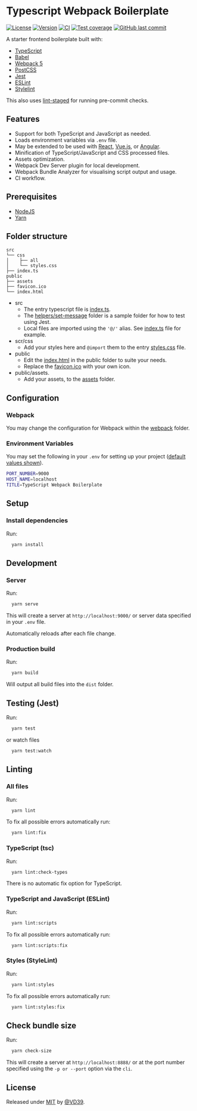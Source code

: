 # Typescript Webpack Boilerplate

[![License][license-image]][license-url]
[![Version][version-image]][version-url]
[![CI][ci-image]][ci-url]
[![Test coverage][coverage-image]][coverage-url]
[![GitHub last commit][commit-image]][commit-url]

A starter frontend boilerplate built with:

- [TypeScript](https://www.typescriptlang.org/)
- [Babel](https://babeljs.io/)
- [Webpack 5](https://webpack.js.org/)
- [PostCSS](https://postcss.org/)
- [Jest](https://jestjs.io/)
- [ESLint](https://eslint.org/)
- [Stylelint](https://stylelint.io/)

This also uses [lint-staged](https://github.com/okonet/lint-staged) for running pre-commit checks.

## Features

- Support for both TypeScript and JavaScript as needed.
- Loads environment variables via `.env` file.
- May be extended to be used with [React](https://reactjs.org/), [Vue.js](https://vuejs.org/), or [Angular](https://angular.io/).
- Minification of TypeScript/JavaScript and CSS processed files.
- Assets optimization.
- Webpack Dev Server plugin for local development.
- Webpack Bundle Analyzer for visualising script output and usage.
- CI workflow.

## Prerequisites

- [NodeJS](https://nodejs.org/en/)
- [Yarn](https://yarnpkg.com)

## Folder structure

```none
src
└── css
│    ├── all
│    └── styles.css
├── index.ts
public
├── assets
├── favicon.ico
└── index.html
```

- src
  - The entry typescript file is [index.ts](src/index.ts).
  - The [helpers/set-message](src/helpers/set-message) folder is a sample folder for how to test using Jest.
  - Local files are imported using the `'@/'` alias. See [index.ts](src/index.ts) file for example.
- scr/css
  - Add your styles here and `@import` them to the entry [styles.css](src/css/styles.css) file.
- public
  - Edit the [index.html](public/index.html) in the public folder to suite your needs.
  - Replace the [favicon.ico](public/favicon.ico) with your own icon.
- public/assets.
  - Add your assets, to the [assets](public/assets) folder.

## Configuration

### Webpack

You may change the configuration for Webpack within the [webpack](webpack) folder.

### Environment Variables

You may set the following in your `.env` for setting up your project ([default values shown](configuration/config.js)).

```sh
PORT_NUMBER=9000
HOST_NAME=localhost
TITLE=TypeScript Webpack Boilerplate
```

## Setup

### Install dependencies

Run:

```sh
  yarn install
```

## Development

### Server

Run:

```sh
  yarn serve
```

This will create a server at `http://localhost:9000/` or server data specified in your `.env` file.

Automatically reloads after each file change.

### Production build

Run:

```sh
  yarn build
```

Will output all build files into the `dist` folder.

## Testing (Jest)

Run:

```sh
  yarn test
```

or watch files

```sh
  yarn test:watch
```

## Linting

### All files

Run:

```sh
  yarn lint
```

To fix all possible errors automatically run:

```sh
  yarn lint:fix
```

### TypeScript (tsc)

Run:

```sh
  yarn lint:check-types
```

There is no automatic fix option for TypeScript.

### TypeScript and JavaScript (ESLint)

Run:

```sh
  yarn lint:scripts
```

To fix all possible errors automatically run:

```sh
  yarn lint:scripts:fix
```

### Styles (StyleLint)

Run:

```sh
  yarn lint:styles
```

To fix all possible errors automatically run:

```sh
  yarn lint:styles:fix
```

## Check bundle size

Run:

```sh
  yarn check-size
```

This will create a server at `http://localhost:8888/` or at the port number specified using the `-p or --port` option via the `cli`.

## License

Released under [MIT](LICENSE) by [@VD39](https://github.com/VD39).

<!-- Image URls -->

[license-image]: https://img.shields.io/badge/license-MIT-blue.svg?style=flat-square
[version-image]: https://img.shields.io/github/package-json/v/VD39/typescript-webpack-boilerplate/master?logo=github&style=flat-square
[ci-image]: https://img.shields.io/github/actions/workflow/status/VD39/typescript-webpack-boilerplate/ci.yml?logo=githubactions&style=flat-square
[coverage-image]: https://img.shields.io/badge/coverage-100%25-brightgreen.svg?&logo=jest&style=flat-square
[commit-image]: https://img.shields.io/github/last-commit/VD39/typescript-webpack-boilerplate.svg?logo=git&style=flat-square

<!-- Page URLs -->

[license-url]: LICENSE
[version-url]: package.json
[ci-url]: https://github.com/WFitzhenr9/typescript-starter/actions?query=branch%3Amaster
[coverage-url]: https://github.com/WFitzhenr/typescript-starter?branch=master
[commit-url]: https://github.com/WFitzhenry/typescript-starter/commits/master
